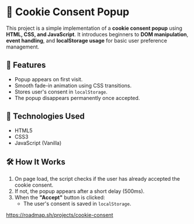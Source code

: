 # 🍪 Cookie Consent Popup

This project is a simple implementation of a **cookie consent popup** using **HTML, CSS, and JavaScript**. It introduces beginners to **DOM manipulation**, **event handling**, and **localStorage usage** for basic user preference management.

## 🚀 Features

- Popup appears on first visit.
- Smooth fade-in animation using CSS transitions.
- Stores user's consent in `localStorage`.
- The popup disappears permanently once accepted.

## 🧰 Technologies Used

- HTML5
- CSS3
- JavaScript (Vanilla)


## 🛠 How It Works

1. On page load, the script checks if the user has already accepted the cookie consent.
2. If not, the popup appears after a short delay (500ms).
3. When the **"Accept"** button is clicked:
   - The user's consent is saved in `localStorage`.

https://roadmap.sh/projects/cookie-consent
